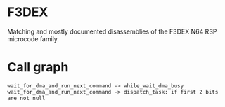 # F3DEX
Matching and mostly documented disassemblies of the F3DEX N64 RSP microcode family.

# Call graph
```sequence
wait_for_dma_and_run_next_command -> while_wait_dma_busy
wait_for_dma_and_run_next_command -> dispatch_task: if first 2 bits are not null
```